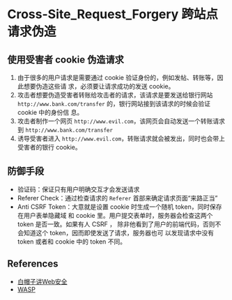 # Cross-Site_Request_Forgery 跨站点请求伪造

## 使用受害者 cookie 伪造请求
1. 由于很多的用户请求是需要通过 cookie 验证身份的，例如发帖、转账等，因此想要伪造这些请
求，必须要让请求成功的发送 cookie。
2. 攻击者想要伪造受害者转账给攻击者的请求，该请求是要发送给银行网站
`http://www.bank.com/transfer` 的，银行网站接到该请求的时候会验证 cookie 中的身份信
息。
3. 攻击者制作一个网页 `http://www.evil.com`，该网页会自动发送一个转账请求到
`http://www.bank.com/transfer`
4. 诱导受害者进入 `http://www.evil.com`，转账请求就会被发出，同时也会带上受害者的银行
cookie。


## 防御手段
* 验证码：保证只有用户明确交互才会发送请求
* Referer Check：通过检查请求的 `Referer` 首部来确定请求页面“来路正当”
* Anti CSRF Token：大意就是设置 cookie 时生成一个随机 token，同时保存在用户表单隐藏域
    和 cookie 里。用户提交表单时，服务器会检查这两个 token 是否一致。如果有人 CSRF ，
    除非他看到了用户的前端代码，否则不会知道这个 token，因而即使发送了请求，服务器也可
    以发现请求中没有 token 或者和 cookie 中的 token 不同。


## References
* [白帽子讲Web安全](https://book.douban.com/subject/10546925/)
* <a href="https://www.owasp.org/index.php/Cross-Site_Request_Forgery_(CSRF)">WASP</a>
